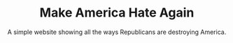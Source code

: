 <h1 align="center">Make America Hate Again</h1>
<p align="center">A simple website showing all the ways Republicans are destroying America.</p>

